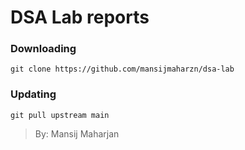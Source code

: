 # DSA Lab reports

### Downloading
```
git clone https://github.com/mansijmaharzn/dsa-lab
```

### Updating
```
git pull upstream main
```

> By: Mansij Maharjan
